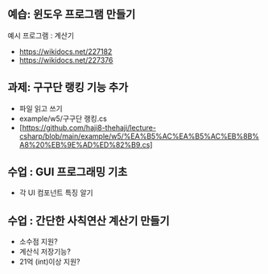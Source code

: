 ## 예습: 윈도우 프로그램 만들기
예시 프로그램 : 계산기
- https://wikidocs.net/227182
- https://wikidocs.net/227376


## 과제: 구구단 랭킹 기능 추가
* 파일 읽고 쓰기
* example/w5/구구단 랭킹.cs
* [https://github.com/haji8-thehaji/lecture-csharp/blob/main/example/w5/%EA%B5%AC%EA%B5%AC%EB%8B%A8%20%EB%9E%AD%ED%82%B9.cs] 


## 수업 : GUI 프로그래밍 기초 
* 각 UI 컴포넌트 특징 알기


## 수업 : 간단한 사칙연산 계산기 만들기
* 소수점 지원?
* 계산식 저장기능?
* 21억 (int)이상 지원?

